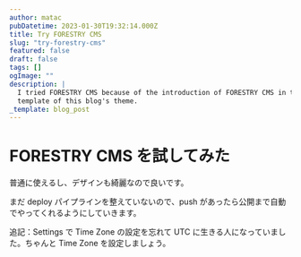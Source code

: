 ```yaml
---
author: matac
pubDatetime: 2023-01-30T19:32:14.000Z
title: Try FORESTRY CMS
slug: "try-forestry-cms"
featured: false
draft: false
tags: []
ogImage: ""
description: |
  I tried FORESTRY CMS because of the introduction of FORESTRY CMS in the
  template of this blog's theme.
_template: blog_post
---
```


# FORESTRY CMS を試してみた

普通に使えるし、デザインも綺麗なので良いです。

まだ deploy パイプラインを整えていないので、push があったら公開まで自動でやってくれるようにしていきます。

追記：Settings で Time Zone の設定を忘れて UTC に生きる人になっていました。ちゃんと Time Zone を設定しましょう。
